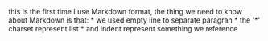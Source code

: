 this is the first time I use Markdown format, the thing we need to know about Markdown is that:
	* we used empty line to separate paragrah
	* the '*' charset represent list
	* and indent represent something we reference
